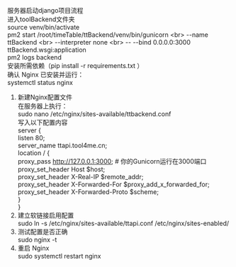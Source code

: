 服务器启动django项目流程<br>
进入toolBackend文件夹<br>
source venv/bin/activate<br>
pm2 start /root/timeTable/ttBackend/venv/bin/gunicorn \<br>
  --name ttBackend \<br>
  --interpreter none \<br>
  -- --bind 0.0.0.0:3000 ttBackend.wsgi:application<br>
pm2 logs backend<br>
安装所需依赖（pip install -r requirements.txt ）<br>
确认 Nginx 已安装并运行：<br>
systemctl status nginx<br>
1. 新建Nginx配置文件<br>
在服务器上执行：<br>
sudo nano /etc/nginx/sites-available/ttbackend.conf<br>
写入以下配置内容<br>
server {<br>
    listen 80;<br>
    server_name ttapi.tool4me.cn;<br>
    location / {<br>
        proxy_pass http://127.0.0.1:3000;   # 你的Gunicorn运行在3000端口<br>
        proxy_set_header Host $host;<br>
        proxy_set_header X-Real-IP $remote_addr;<br>
        proxy_set_header X-Forwarded-For $proxy_add_x_forwarded_for;<br>
        proxy_set_header X-Forwarded-Proto $scheme;<br>
    }<br>
}<br>
3. 建立软链接启用配置<br>
sudo ln -s /etc/nginx/sites-available/ttapi.conf /etc/nginx/sites-enabled/<br>
4. 测试配置是否正确<br>
sudo nginx -t<br>
5. 重启 Nginx<br>
sudo systemctl restart nginx<br>
